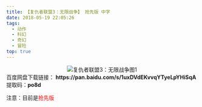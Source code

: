 ```yaml
---
title: 【复仇者联盟3：无限战争】 抢先版 中字
date: 2018-05-19 22:05:26
tags:
  - 动作
  - 科幻
  - 奇幻
  - 冒险
top: true
---
```

<div align=center>
    <img src="/assets/images/a/1/fczlm/1.jpg" alt="复仇者联盟3：无限战争图1">
</div>
<!-- more -->
百度网盘下载链接：
<b>https://pan.baidu.com/s/1uxDVdEKvvqYTyeLpYHiSqA</b>
提取码：<b>po8d</b>

注意：目前是<span style="color: red">抢先版</span>
